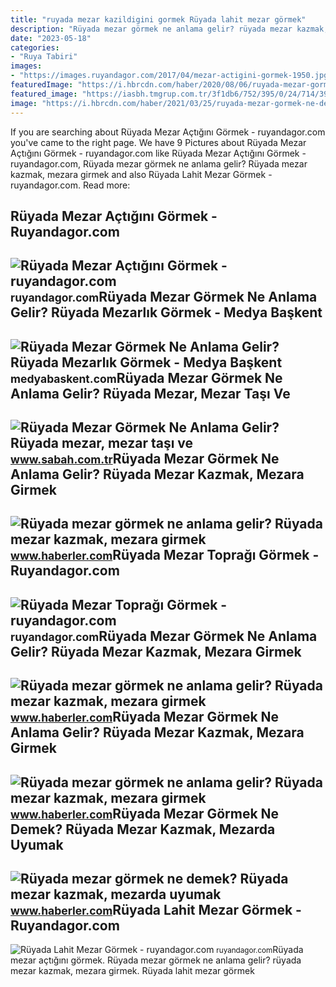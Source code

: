 ```yaml
---
title: "ruyada mezar kazildigini gormek Rüyada lahit mezar görmek"
description: "Rüyada mezar görmek ne anlama gelir? rüyada mezar kazmak, mezara girmek"
date: "2023-05-18"
categories:
- "Ruya Tabiri"
images:
- "https://images.ruyandagor.com/2017/04/mezar-actigini-gormek-1950.jpg"
featuredImage: "https://i.hbrcdn.com/haber/2020/08/06/ruyada-mezar-gormek-ne-anlama-gelir-ruyada-mezar-13483533_4151_m.jpg"
featured_image: "https://iasbh.tmgrup.com.tr/3f1db6/752/395/0/24/714/399?u=https://isbh.tmgrup.com.tr/sbh/2021/04/15/ruyada-mezar-gormek-anlami-ve-yorumu-ruyada-mezar-mezar-tasi-ve-mezarlik-gormek-ne-demek-neye-isarettir-1618467041014.jpg"
image: "https://i.hbrcdn.com/haber/2021/03/25/ruyada-mezar-gormek-ne-demek-ruyada-mezar-kazmak-14020171_3208_amp.jpg"
---
```


If you are searching about Rüyada Mezar Açtığını Görmek - ruyandagor.com you've came to the right page. We have 9 Pictures about Rüyada Mezar Açtığını Görmek - ruyandagor.com like Rüyada Mezar Açtığını Görmek - ruyandagor.com, Rüyada mezar görmek ne anlama gelir? Rüyada mezar kazmak, mezara girmek and also Rüyada Lahit Mezar Görmek - ruyandagor.com. Read more:

Rüyada Mezar Açtığını Görmek - Ruyandagor.com
---------------------------------------------

 ![Rüyada Mezar Açtığını Görmek - ruyandagor.com](https://images.ruyandagor.com/2017/04/mezar-actigini-gormek-1950.jpg) <small>ruyandagor.com</small>Rüyada Mezar Görmek Ne Anlama Gelir? Rüyada Mezarlık Görmek - Medya Başkent
---------------------------------------------------------------------------

 ![Rüyada Mezar Görmek Ne Anlama Gelir? Rüyada Mezarlık Görmek - Medya Başkent](https://static.daktilo.com/sites/943/uploads/2021/11/24/large/ruyada-mezar-gormek-1637701561.jpg) <small>medyabaskent.com</small>Rüyada Mezar Görmek Ne Anlama Gelir? Rüyada Mezar, Mezar Taşı Ve
----------------------------------------------------------------

 ![Rüyada Mezar Görmek Ne Anlama Gelir? Rüyada mezar, mezar taşı ve](https://iasbh.tmgrup.com.tr/3f1db6/752/395/0/24/714/399?u=https://isbh.tmgrup.com.tr/sbh/2021/04/15/ruyada-mezar-gormek-anlami-ve-yorumu-ruyada-mezar-mezar-tasi-ve-mezarlik-gormek-ne-demek-neye-isarettir-1618467041014.jpg) <small>www.sabah.com.tr</small>Rüyada Mezar Görmek Ne Anlama Gelir? Rüyada Mezar Kazmak, Mezara Girmek
-----------------------------------------------------------------------

 ![Rüyada mezar görmek ne anlama gelir? Rüyada mezar kazmak, mezara girmek](https://i.hbrcdn.com/haber/2020/08/06/ruyada-mezar-gormek-ne-anlama-gelir-ruyada-mezar-13483533_4780_amp.jpg) <small>www.haberler.com</small>Rüyada Mezar Toprağı Görmek - Ruyandagor.com
--------------------------------------------

 ![Rüyada Mezar Toprağı Görmek - ruyandagor.com](https://images.ruyandagor.com/2017/04/mezar-topragi-gormek-1553.jpg) <small>ruyandagor.com</small>Rüyada Mezar Görmek Ne Anlama Gelir? Rüyada Mezar Kazmak, Mezara Girmek
-----------------------------------------------------------------------

 ![Rüyada mezar görmek ne anlama gelir? Rüyada mezar kazmak, mezara girmek](https://i.hbrcdn.com/haber/2020/08/06/ruyada-mezar-gormek-ne-anlama-gelir-ruyada-mezar-13483533_8601_m.jpg) <small>www.haberler.com</small>Rüyada Mezar Görmek Ne Anlama Gelir? Rüyada Mezar Kazmak, Mezara Girmek
-----------------------------------------------------------------------

 ![Rüyada mezar görmek ne anlama gelir? Rüyada mezar kazmak, mezara girmek](https://i.hbrcdn.com/haber/2020/08/06/ruyada-mezar-gormek-ne-anlama-gelir-ruyada-mezar-13483533_4151_m.jpg) <small>www.haberler.com</small>Rüyada Mezar Görmek Ne Demek? Rüyada Mezar Kazmak, Mezarda Uyumak
-----------------------------------------------------------------

 ![Rüyada mezar görmek ne demek? Rüyada mezar kazmak, mezarda uyumak](https://i.hbrcdn.com/haber/2021/03/25/ruyada-mezar-gormek-ne-demek-ruyada-mezar-kazmak-14020171_3208_amp.jpg) <small>www.haberler.com</small>Rüyada Lahit Mezar Görmek - Ruyandagor.com
------------------------------------------

 ![Rüyada Lahit Mezar Görmek - ruyandagor.com](https://images.ruyandagor.com/2017/04/lahit-mezar-gormek-1302.jpg) <small>ruyandagor.com</small>Rüyada mezar açtığını görmek. Rüyada mezar görmek ne anlama gelir? rüyada mezar kazmak, mezara girmek. Rüyada lahit mezar görmek
